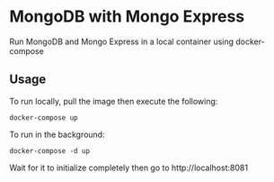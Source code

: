 # MongoDB with Mongo Express
Run MongoDB and Mongo Express in a local container using docker-compose

## Usage
To run locally, pull the image then execute the following:
```
docker-compose up
```
To run in the background:
```
docker-compose -d up
```

Wait for it to initialize completely then go to http://localhost:8081

